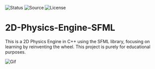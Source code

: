 ![Status](https://badgen.net/badge/Status/Development/red?icon=github)
![Source](https://badgen.net/badge/Tool/SFML/yellow)
![License](https://badgen.net/badge/license/MIT/green)

# 2D-Physics-Engine-SFML
This is a 2D Physics Engine in C++ using the SFML library, focusing on learning by reinventing the wheel. This project is purely for educational purposes.

![Gif](https://github.com/Parven05/2D-Physics-Engine-SFML/assets/101796812/ac9c74e1-dd38-419b-a0c6-61d3e3b9f4c4)
